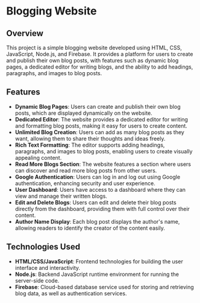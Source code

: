 # Blogging Website

## Overview
This project is a simple blogging website developed using HTML, CSS, JavaScript, Node.js, and Firebase. It provides a platform for users to create and publish their own blog posts, with features such as dynamic blog pages, a dedicated editor for writing blogs, and the ability to add headings, paragraphs, and images to blog posts.

## Features
- **Dynamic Blog Pages**: Users can create and publish their own blog posts, which are displayed dynamically on the website.
- **Dedicated Editor**: The website provides a dedicated editor for writing and formatting blog posts, making it easy for users to create content.
- **Unlimited Blog Creation**: Users can add as many blog posts as they want, allowing them to share their thoughts and ideas freely.
- **Rich Text Formatting**: The editor supports adding headings, paragraphs, and images to blog posts, enabling users to create visually appealing content.
- **Read More Blogs Section**: The website features a section where users can discover and read more blog posts from other users.
- **Google Authentication**: Users can log in and log out using Google authentication, enhancing security and user experience.
- **User Dashboard**: Users have access to a dashboard where they can view and manage their written blogs.
- **Edit and Delete Blogs**: Users can edit and delete their blog posts directly from the dashboard, providing them with full control over their content.
- **Author Name Display**: Each blog post displays the author's name, allowing readers to identify the creator of the content easily.

## Technologies Used
- **HTML/CSS/JavaScript**: Frontend technologies for building the user interface and interactivity.
- **Node.js**: Backend JavaScript runtime environment for running the server-side code.
- **Firebase**: Cloud-based database service used for storing and retrieving blog data, as well as authentication services.
